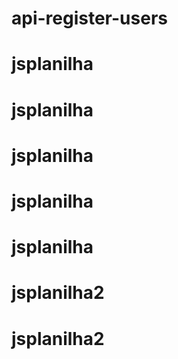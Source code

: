 # api-register-users
# jsplanilha
# jsplanilha
# jsplanilha
# jsplanilha
# jsplanilha
# jsplanilha2
# jsplanilha2
